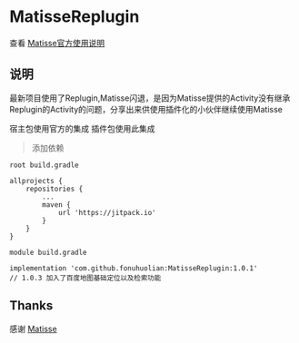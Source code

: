

# MatisseReplugin

查看 [Matisse官方使用说明](https://github.com/zhihu/Matisse)


## 说明

最新项目使用了Replugin,Matisse闪退，是因为Matisse提供的Activity没有继承Replugin的Activity的问题，分享出来供使用插件化的小伙伴继续使用Matisse

宿主包使用官方的集成
插件包使用此集成

> 添加依赖

`root build.gradle `
```
allprojects {
    repositories {
        ...
        maven {
            url 'https://jitpack.io'
        }
    }
}
```
`module build.gradle `
```
implementation 'com.github.fonuhuolian:MatisseReplugin:1.0.1'
// 1.0.3 加入了百度地图基础定位以及检索功能
```

## Thanks
感谢 [Matisse](https://github.com/zhihu/Matisse)

